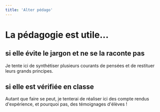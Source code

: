 ```yaml
---
title: 'Alter pédago'
---
```


# La pédagogie est utile...

## si elle évite le jargon et ne se la raconte pas

Je tente ici de synthétiser plusieurs courants de pensées et de restituer leurs grands principes.

## si elle est vérifiée en classe

Autant que faire se peut, je tenterai de réaliser ici des compte rendus d'expérience, et pourquoi pas, des témoignages d'élèves !